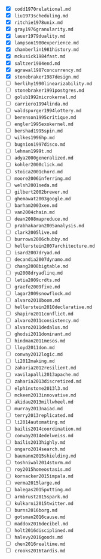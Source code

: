 - [x] `codd1970relational.md`
- [x] `liu1973scheduling.md`
- [x] `ritchie1978unix.md`
- [x] `gray1976granularity.md`
- [x] `lauer1979duality.md`
- [x] `lampson1980experience.md`
- [x] `chamberlin1981history.md`
- [x] `mckusick1984fast.md`
- [x] `saltzer1984end.md`
- [x] `agrawal1987concurrency.md`
- [x] `stonebraker1987design.md`
- [ ] `herlihy1990linearizability.md`
- [ ] `stonebraker1991postgres.md`
- [ ] `golub1992microkernel.md`
- [ ] `carriero1994linda.md`
- [ ] `waldspurger1994lottery.md`
- [ ] `berenson1995critique.md`
- [ ] `engler1995exokernel.md`
- [ ] `bershad1995spin.md`
- [ ] `wilkes1996hp.md`
- [ ] `bugnion1997disco.md`
- [ ] `lehman1999t.md`
- [ ] `adya2000generalized.md`
- [ ] `kohler2000click.md`
- [ ] `stoica2001chord.md`
- [ ] `moore2006inferring.md`
- [ ] `welsh2001seda.md`
- [ ] `gilbert2002brewer.md`
- [ ] `ghemawat2003google.md`
- [ ] `barham2003xen.md`
- [ ] `van2004chain.md`
- [ ] `dean2008mapreduce.md`
- [ ] `prabhakaran2005analysis.md`
- [ ] `clark2005live.md`
- [ ] `burrows2006chubby.md`
- [ ] `hellerstein2007architecture.md`
- [ ] `isard2007dryad.md`
- [ ] `decandia2007dynamo.md`
- [ ] `chang2008bigtable.md`
- [ ] `yu2008dryadlinq.md`
- [ ] `letia2009crdts.md`
- [ ] `graefe2009five.md`
- [ ] `lagar2009snowflock.md`
- [ ] `alvaro2010boom.md`
- [ ] `hellerstein2010declarative.md`
- [ ] `shapiro2011conflict.md`
- [ ] `alvaro2011consistency.md`
- [ ] `alvaro2011dedalus.md`
- [ ] `ghodsi2011dominant.md`
- [ ] `hindman2011mesos.md`
- [ ] `lloyd2011don.md`
- [ ] `conway2012logic.md`
- [ ] `li2012making.md`
- [ ] `zaharia2012resilient.md`
- [ ] `vavilapalli2013apache.md`
- [ ] `zaharia2013discretized.md`
- [ ] `elphinstone2013l3.md`
- [ ] `mckeen2013innovative.md`
- [ ] `akidau2013millwheel.md`
- [ ] `murray2013naiad.md`
- [ ] `terry2013replicated.md`
- [ ] `li2014automating.md`
- [ ] `bailis2014coordination.md`
- [ ] `conway2014edelweiss.md`
- [ ] `bailis2013highly.md`
- [ ] `ongaro2014search.md`
- [ ] `baumann2015shielding.md`
- [ ] `toshniwal2014storm.md`
- [ ] `roy2015homeostasis.md`
- [ ] `kornacker2015impala.md`
- [ ] `verma2015large.md`
- [ ] `balegas2015putting.md`
- [ ] `armbrust2015spark.md`
- [ ] `kulkarni2015twitter.md`
- [ ] `burns2016borg.md`
- [ ] `gotsman2016cause.md`
- [ ] `maddox2016decibel.md`
- [ ] `holt2016disciplined.md`
- [ ] `halevy2016goods.md`
- [ ] `chen2016realtime.md`
- [ ] `crooks2016tardis.md`
